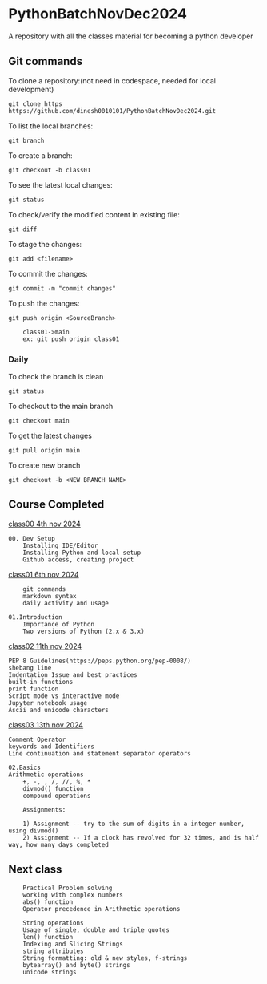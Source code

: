 # PythonBatchNovDec2024

A repository with all the classes material for becoming a python developer

## Git commands

To clone a repository:(not need in codespace, needed for local development)

    git clone https https://github.com/dinesh0010101/PythonBatchNovDec2024.git

To list the local branches:

    git branch

To create a branch:

    git checkout -b class01

To see the latest local changes:

    git status

To check/verify the modified content in existing file:

    git diff

To stage the changes:

    git add <filename>

To commit the changes:

    git commit -m "commit changes"

To push the changes:

    git push origin <SourceBranch>

        class01->main
        ex: git push origin class01

### Daily 

To check the branch is clean

    git status

To checkout to the main branch

    git checkout main

To get the latest changes

    git pull origin main

To create new branch

    git checkout -b <NEW BRANCH NAME>

## Course Completed

[class00 4th nov 2024](zoomrecordinglink)

    00. Dev Setup
        Installing IDE/Editor
        Installing Python and local setup
        Github access, creating project

[class01 6th nov 2024](zoomrecordinglink)

        git commands
        markdown syntax
        daily activity and usage

    01.Introduction
        Importance of Python
        Two versions of Python (2.x & 3.x)

[class02 11th nov 2024](zoomrecordinglink)

    PEP 8 Guidelines(https://peps.python.org/pep-0008/)
    shebang line
    Indentation Issue and best practices
    built-in functions
    print function
    Script mode vs interactive mode
    Jupyter notebook usage
    Ascii and unicode characters
	

[class03 13th nov 2024](zoomrecordinglink)

    Comment Operator
    keywords and Identifiers
    Line continuation and statement separator operators

    02.Basics
    Arithmetic operations
        +, -, , /, //, %, *
        divmod() function
        compound operations 
        
        Assignments:

        1) Assignment -- try to the sum of digits in a integer number, using divmod()
        2) Assignment -- If a clock has revolved for 32 times, and is half way, how many days completed


        
## Next class

        Practical Problem solving
        working with complex numbers
        abs() function
        Operator precedence in Arithmetic operations

        String operations
        Usage of single, double and triple quotes
        len() function
        Indexing and Slicing Strings
        string attributes
        String formatting: old & new styles, f-strings
        bytearray() and byte() strings
        unicode strings